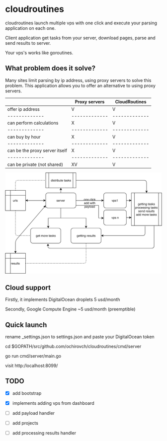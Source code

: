 # cloudroutines
cloudroutines launch multiple vps with one click and execute your parsing application on each one. 

Client application get tasks from your server, download pages, parse and send results to server.

Your vps's works like goroutines.

## What problem does it solve?

Many sites limit parsing by ip address, using proxy servers to solve this problem. This application allows you to offer an alternative to using proxy servers.

|               | Proxy servers | CloudRoutines|
| ------------- | ------------- |------------- |
| offer ip address  | V         | V            |
| ------------- | ------------- |------------- |
| can perform calculations | X  | V            |
| ------------- | ------------- |------------- |
| can buy by hour | X           | V            |
| ------------- | ------------- |------------- |
| can be the proxy server itself| X  | V       |
| ------------- | ------------- |------------- |
| can be private (not shared)| XV    | V       |

![Scheme](https://raw.githubusercontent.com/ochirovch/CloudRoutines/master/img/scheme.png)


## Cloud support
Firstly, it implements DigitalOcean droplets 5 usd/month

Secondly, Google Compute Engine ~5 usd/month (preemptible)

## Quick launch
rename _settings.json to settings.json and paste your DigitalOcean token

cd $GOPATH/src/github.com/ochirovch/cloudroutines/cmd/server

go run cmd/server/main.go

visit http:/localhost:8099/

## TODO
- [X] add bootstrap

- [X] implements adding vps from dashboard

- [ ] add payload handler

- [ ] add projects

- [ ] add processing results handler
